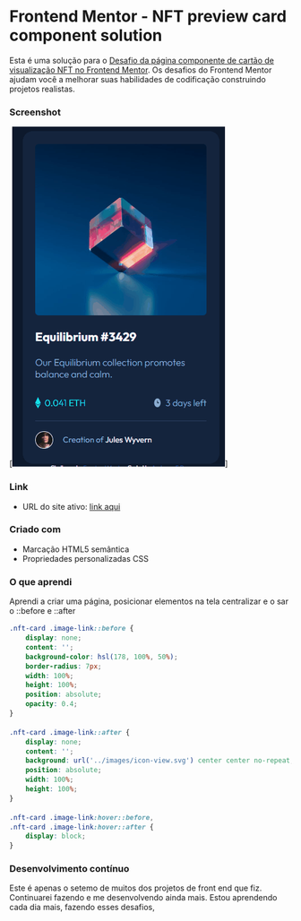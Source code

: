 # Frontend Mentor - NFT preview card component solution

Esta é uma solução para o [Desafio da página componente de cartão de visualização NFT no Frontend Mentor](https://www.frontendmentor.io/challenges/recipe-page-KiTsR8QQKm). Os desafios do Frontend Mentor ajudam você a melhorar suas habilidades de codificação construindo projetos realistas.


### Screenshot

[<img src="images/preview.gif" alt="gif da tela inicial do projeto cartão de visualização NFT">]


### Link


- URL do site ativo: [link aqui](https://andersonf-dev.github.io/nft-preview-card-component/)



### Criado com

- Marcação HTML5 semântica
- Propriedades personalizadas CSS




### O que aprendi

Aprendi a criar uma página, posicionar elementos na tela centralizar e o sar o ::before e ::after




```css
.nft-card .image-link::before {
    display: none;
    content: '';
    background-color: hsl(178, 100%, 50%);
    border-radius: 7px;
    width: 100%;
    height: 100%;
    position: absolute;
    opacity: 0.4;
}

.nft-card .image-link::after {
    display: none;
    content: '';
    background: url('../images/icon-view.svg') center center no-repeat;
    position: absolute;
    width: 100%;
    height: 100%;
}

.nft-card .image-link:hover::before,
.nft-card .image-link:hover::after {
    display: block;
}
```

### Desenvolvimento contínuo

Este é apenas o setemo de muitos dos projetos de front end que fiz. Continuarei fazendo e me desenvolvendo ainda mais. Estou aprendendo cada dia mais, fazendo esses desafios, 
